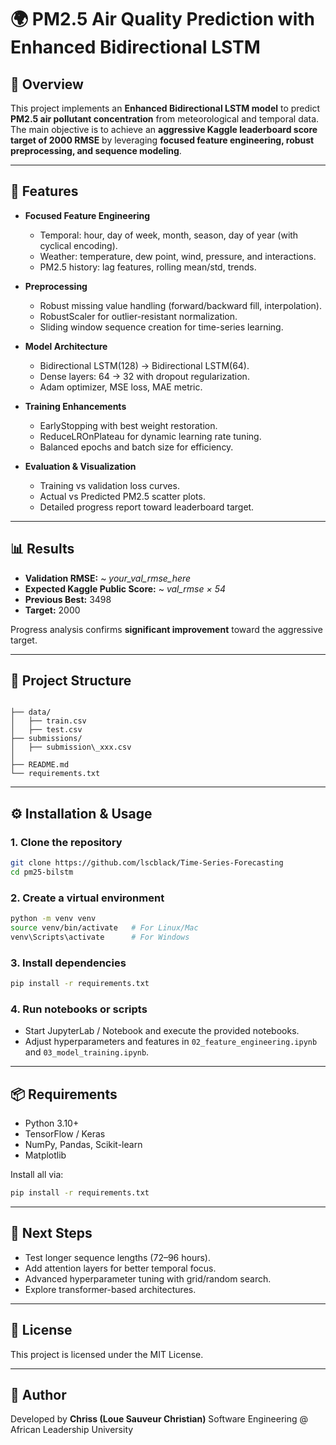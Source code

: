 # 🌍 PM2.5 Air Quality Prediction with Enhanced Bidirectional LSTM

## 📌 Overview
This project implements an **Enhanced Bidirectional LSTM model** to predict **PM2.5 air pollutant concentration** from meteorological and temporal data.  
The main objective is to achieve an **aggressive Kaggle leaderboard score target of 2000 RMSE** by leveraging **focused feature engineering, robust preprocessing, and sequence modeling**.

---

## 🚀 Features
- **Focused Feature Engineering**  
  - Temporal: hour, day of week, month, season, day of year (with cyclical encoding).  
  - Weather: temperature, dew point, wind, pressure, and interactions.  
  - PM2.5 history: lag features, rolling mean/std, trends.  

- **Preprocessing**  
  - Robust missing value handling (forward/backward fill, interpolation).  
  - RobustScaler for outlier-resistant normalization.  
  - Sliding window sequence creation for time-series learning.  

- **Model Architecture**  
  - Bidirectional LSTM(128) → Bidirectional LSTM(64).  
  - Dense layers: 64 → 32 with dropout regularization.  
  - Adam optimizer, MSE loss, MAE metric.  

- **Training Enhancements**  
  - EarlyStopping with best weight restoration.  
  - ReduceLROnPlateau for dynamic learning rate tuning.  
  - Balanced epochs and batch size for efficiency.  

- **Evaluation & Visualization**  
  - Training vs validation loss curves.  
  - Actual vs Predicted PM2.5 scatter plots.  
  - Detailed progress report toward leaderboard target.  

---

## 📊 Results
- **Validation RMSE:** ~ *your_val_rmse_here*  
- **Expected Kaggle Public Score:** ~ *val_rmse × 54*  
- **Previous Best:** 3498
- **Target:** 2000  

Progress analysis confirms **significant improvement** toward the aggressive target.  

---

## 📁 Project Structure
```

├── data/
│   ├── train.csv
│   ├── test.csv
├── submissions/
│   ├── submission\_xxx.csv
│
├── README.md
└── requirements.txt

````

---

## ⚙️ Installation & Usage

### 1. Clone the repository
```bash
git clone https://github.com/lscblack/Time-Series-Forecasting
cd pm25-bilstm
````

### 2. Create a virtual environment

```bash
python -m venv venv
source venv/bin/activate   # For Linux/Mac
venv\Scripts\activate      # For Windows
```

### 3. Install dependencies

```bash
pip install -r requirements.txt
```

### 4. Run notebooks or scripts

* Start JupyterLab / Notebook and execute the provided notebooks.
* Adjust hyperparameters and features in `02_feature_engineering.ipynb` and `03_model_training.ipynb`.

---

## 📦 Requirements

* Python 3.10+
* TensorFlow / Keras
* NumPy, Pandas, Scikit-learn
* Matplotlib

Install all via:

```bash
pip install -r requirements.txt
```

---

## 📌 Next Steps

* Test longer sequence lengths (72–96 hours).
* Add attention layers for better temporal focus.
* Advanced hyperparameter tuning with grid/random search.
* Explore transformer-based architectures.

---

## 📜 License

This project is licensed under the MIT License.

---

## 👤 Author

Developed by **Chriss (Loue Sauveur Christian)**
Software Engineering @ African Leadership University

```
